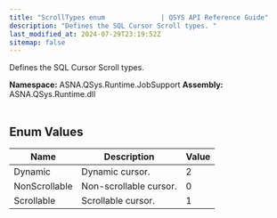 ```yaml
---
title: "ScrollTypes enum              | QSYS API Reference Guide"
description: "Defines the SQL Cursor Scroll types. "
last_modified_at: 2024-07-29T23:19:52Z
sitemap: false
---
```


Defines the SQL Cursor Scroll types.

**Namespace:** ASNA.QSys.Runtime.JobSupport
**Assembly:** ASNA.QSys.Runtime.dll
<br>
<br>

## Enum Values

| Name | Description | Value
| --- | --- | --- 
| Dynamic | Dynamic cursor. | 2 |
| NonScrollable | Non-scrollable cursor. | 0 |
| Scrollable | Scrollable cursor. | 1 |
